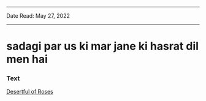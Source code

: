 ***
Date Read: May 27, 2022
***

# sadagi par us ki mar jane ki hasrat dil men hai

### Text
[Desertful of Roses](http://www.columbia.edu/itc/mealac/pritchett/00ghalib/157/index_157.html)

